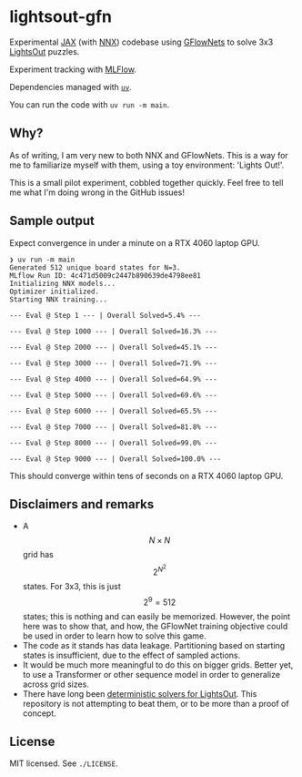 # lightsout-gfn

Experimental [JAX](https://docs.jax.dev/en/latest/) (with [NNX](https://flax.readthedocs.io/en/v0.8.3/experimental/nnx/index.html)) codebase using [GFlowNets](https://milayb.notion.site/The-GFlowNet-Tutorial-95434ef0e2d94c24aab90e69b30be9b3) to solve 3x3 [LightsOut](https://link.springer.com/chapter/10.1007/978-3-642-40273-9_13) puzzles.

Experiment tracking with [MLFlow](https://mlflow.org/).

Dependencies managed with [`uv`](https://docs.astral.sh/uv/).

You can run the code with `uv run -m main`.

## Why?

As of writing, I am very new to both NNX and GFlowNets. This is a way for me to familiarize myself with them, using a toy environment: 'Lights Out!'.

This is a small pilot experiment, cobbled together quickly. Feel free to tell me what I'm doing wrong in the GitHub issues!

## Sample output

Expect convergence in under a minute on a RTX 4060 laptop GPU.

```
❯ uv run -m main
Generated 512 unique board states for N=3.
MLflow Run ID: 4c471d5009c2447b890639de4798ee81
Initializing NNX models...
Optimizer initialized.
Starting NNX training...

--- Eval @ Step 1 --- | Overall Solved=5.4% ---

--- Eval @ Step 1000 --- | Overall Solved=16.3% ---

--- Eval @ Step 2000 --- | Overall Solved=45.1% ---

--- Eval @ Step 3000 --- | Overall Solved=71.9% ---

--- Eval @ Step 4000 --- | Overall Solved=64.9% ---

--- Eval @ Step 5000 --- | Overall Solved=69.6% ---

--- Eval @ Step 6000 --- | Overall Solved=65.5% ---

--- Eval @ Step 7000 --- | Overall Solved=81.8% ---

--- Eval @ Step 8000 --- | Overall Solved=99.0% ---

--- Eval @ Step 9000 --- | Overall Solved=100.0% ---
```

This should converge within tens of seconds on a RTX 4060 laptop GPU.


## Disclaimers and remarks

- A $$N \times N$$ grid has $$2^{N^2}$$ states. For 3x3, this is just $$2^9 = 512$$ states; this is nothing and can easily be memorized. However, the point here was to show that, and how, the GFlowNet training objective could be used in order to learn how to solve this game.
- The code as it stands has data leakage. Partitioning based on starting states is insufficient, due to the effect of sampled actions.
- It would be much more meaningful to do this on bigger grids. Better yet, to use a Transformer or other sequence model in order to generalize across grid sizes.
- There have long been [deterministic solvers for LightsOut](https://github.com/pmneila/Lights-Out). This repository is not attempting to beat them, or to be more than a proof of concept.


## License

MIT licensed. See `./LICENSE`.
